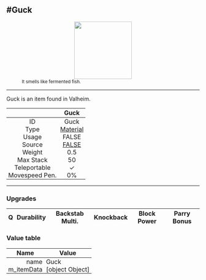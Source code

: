 <meta property="og:title" content="Guck - MoreValheim" /><meta property="og:type" content="website" /><meta property="og:image" content="/assets/guck.png" /><meta property="og:description" content="Guck is an item found in Valheim." /><meta name="theme-color" content="#546D78"><meta name="twitter:card" content="summary_large_image">
#Guck
-------------
<style>img {width:20px;}.tb {width:150px;display: block;margin-left: auto;margin-right: auto;}</style>

<style>.md-typeset table:not([class]) th:not([align]) {min-width:unset!important;}</style>
<style>td{padding:0em 0.3em!important;text-align:center!important;border-left:.05rem solid var(--md-default-fg-color--lightest)}</style>

<style>th{padding:0.1em 0.3em!important;text-align:center!important;font-weight:bold}</style>

<style>pre{text-align:right!important}</style>
<style>table tr td:first-child {border-left: 0;};</style>

<figure><img src="/assets/guck.png" class="tb" /><figcaption><small>It smells like fermented fish.</small></figcaption></figure>

-------------

Guck is an item found in Valheim.

|        | Guck              |
| ----------- | ------------------------------------ |
| ID |Guck
| Type | [Material](../../types/material)
| Usage | FALSE<br>
| Source | [FALSE](../../items/false)
| Weight | 0.5 |
| Max Stack | 50 |
| Teleportable | ✓
| Movespeed Pen. | 0%


-------------

### Upgrades
| Q | Durability | Backstab Multi. | Knockback | Block Power | Parry Bonus
| - | - | - | - | - | - 


### Value table
| Name | Value
| - | - |
| <div style="text-align:right">name</div> | <div style="text-align:left">Guck</div> | 
| <div style="text-align:right">m_itemData</div> | <div style="text-align:left">[object Object]</div> | 